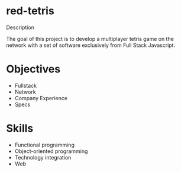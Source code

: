 # red-tetris

Description

The goal of this project is to develop a multiplayer tetris game on the network with a set of software exclusively from Full Stack Javascript.


# Objectives

* Fullstack
* Network
* Company Experience
* Specs

# Skills

* Functional programming
* Object-oriented programming
* Technology integration
* Web
